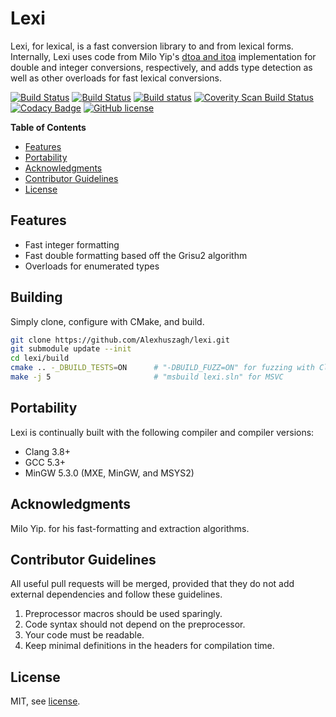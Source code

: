 Lexi
====

Lexi, for lexical, is a fast conversion library to and from lexical forms. Internally, Lexi uses code from Milo Yip's [dtoa and itoa](https://github.com/miloyip/rapidjson) implementation for double and integer conversions, respectively, and adds type detection as well as other overloads for fast lexical conversions.

[![Build Status](https://travis-ci.org/Alexhuszagh/lexi.svg?branch=master)](https://travis-ci.org/Alexhuszagh/lexi)
[![Build Status](https://tea-ci.org/api/badges/Alexhuszagh/lexi/status.svg)](https://tea-ci.org/Alexhuszagh/lexi)
[![Build status](https://ci.appveyor.com/api/projects/status/mds5o52wguleb54b?svg=true)](https://ci.appveyor.com/project/Alexhuszagh/lexi)
[![Coverity Scan Build Status](https://scan.coverity.com/projects/12987/badge.svg)](https://scan.coverity.com/projects/alexhuszagh-lexi)
[![Codacy Badge](https://api.codacy.com/project/badge/Grade/103c3c4c3b1f4508ae34278366cacdaf)](https://www.codacy.com/app/Alexhuszagh/lexi?utm_source=github.com&amp;utm_medium=referral&amp;utm_content=Alexhuszagh/lexi&amp;utm_campaign=Badge_Grade)
[![GitHub license](https://img.shields.io/badge/license-MIT-blue.svg)](https://github.com/Alexhuszagh/lexi/blob/master/LICENSE.md)

**Table of Contents**

- [Features](#features)
- [Portability](#portability)
- [Acknowledgments](#acknowledgements)
- [Contributor Guidelines](#contributor-guidelines)
- [License](#license)

## Features

- Fast integer formatting
- Fast double formatting based off the Grisu2 algorithm
- Overloads for enumerated types

## Building

Simply clone, configure with CMake, and build.

```bash
git clone https://github.com/Alexhuszagh/lexi.git
git submodule update --init
cd lexi/build
cmake .. -_DBUILD_TESTS=ON      # "-DBUILD_FUZZ=ON" for fuzzing with Clang
make -j 5                       # "msbuild lexi.sln" for MSVC
```

## Portability

Lexi is continually built with the following compiler and compiler versions:

- Clang 3.8+
- GCC 5.3+
- MinGW 5.3.0 (MXE, MinGW, and MSYS2) 

## Acknowledgments

Milo Yip. for his fast-formatting and extraction algorithms.

## Contributor Guidelines

All useful pull requests will be merged, provided that they do not add external dependencies and follow these guidelines.

1. Preprocessor macros should be used sparingly.
2. Code syntax should not depend on the preprocessor.
3. Your code must be readable.
4. Keep minimal definitions in the headers for compilation time.

## License

MIT, see [license](LICENSE.md).
